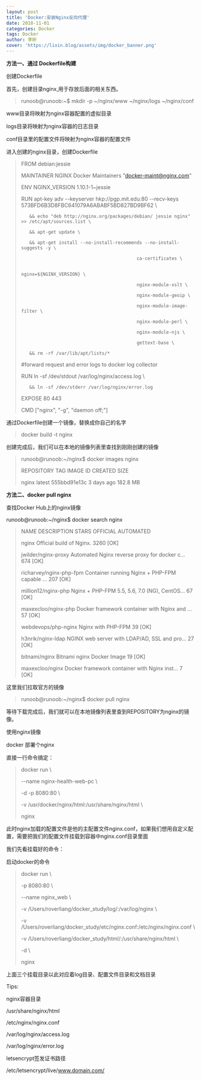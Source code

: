 ```yaml
---
layout: post
title: 'Docker:安装Nginx反向代理'
date: 2018-11-01
categories: Docker
tags: Docker
author: 李昕
cover: 'https://lixin.blog/assets/img/docker_banner.png'
---
```


**方法一、通过 Dockerfile构建**

创建Dockerfile

首先，创建目录nginx,用于存放后面的相关东西。

>runoob@runoob:~$ mkdir -p ~/nginx/www ~/nginx/logs ~/nginx/conf

www目录将映射为nginx容器配置的虚拟目录

logs目录将映射为nginx容器的日志目录

conf目录里的配置文件将映射为nginx容器的配置文件

进入创建的nginx目录，创建Dockerfile

>FROM debian:jessie
>
>MAINTAINER NGINX Docker Maintainers "docker-maint@nginx.com"
>
>ENV NGINX_VERSION 1.10.1-1~jessie
>
>RUN apt-key adv --keyserver hkp://pgp.mit.edu:80 --recv-keys  573BFD6B3D8FBC641079A6ABABF5BD827BD9BF62 \
>
>        && echo "deb http://nginx.org/packages/debian/ jessie nginx" >> /etc/apt/sources.list \
>
>        && apt-get update \
>
>        && apt-get install --no-install-recommends --no-install-suggests -y \
>
>                                                ca-certificates \
>
>                                                nginx=${NGINX_VERSION} \
>
>                                                nginx-module-xslt \
>
>                                                nginx-module-geoip \
>
>                                                nginx-module-image-filter \
>
>                                                nginx-module-perl \
>
>                                                nginx-module-njs \
>
>                                                gettext-base \
>
>        && rm -rf /var/lib/apt/lists/*
>
>#forward request and error logs to docker log collector
>
>RUN ln -sf /dev/stdout /var/log/nginx/access.log \
>
>        && ln -sf /dev/stderr /var/log/nginx/error.log
>
>EXPOSE 80 443
>
>CMD ["nginx", "-g", "daemon off;"]

通过Dockerfile创建一个镜像，替换成你自己的名字

>docker build -t nginx

创建完成后，我们可以在本地的镜像列表里查找到刚刚创建的镜像

>runoob@runoob:~/nginx$ docker images nginx
>
>REPOSITORY          TAG                 IMAGE ID            CREATED             SIZE
>
>nginx               latest              555bbd91e13c        3 days ago          182.8 MB
 
**方法二、docker pull nginx**

查找Docker Hub上的nginx镜像

runoob@runoob:~/nginx$ docker search nginx

>NAME                      DESCRIPTION                                     STARS     OFFICIAL   AUTOMATED
>
>nginx                     Official build of Nginx.                        3260                 [OK]  
>
>jwilder/nginx-proxy       Automated Nginx reverse proxy for docker c...   674                  [OK]
>
>richarvey/nginx-php-fpm   Container running Nginx + PHP-FPM capable ...   207                  [OK]
>
>million12/nginx-php       Nginx + PHP-FPM 5.5, 5.6, 7.0 (NG), CentOS...   67                   [OK]
>
>maxexcloo/nginx-php       Docker framework container with Nginx and ...   57                   [OK]
>
>webdevops/php-nginx       Nginx with PHP-FPM                              39                   [OK]
>
>h3nrik/nginx-ldap         NGINX web server with LDAP/AD, SSL and pro...   27                   [OK]
>
>bitnami/nginx             Bitnami nginx Docker Image                      19                   [OK]
>
>maxexcloo/nginx           Docker framework container with Nginx inst...   7                    [OK]

这里我们拉取官方的镜像

>runoob@runoob:~/nginx$ docker pull nginx

等待下载完成后，我们就可以在本地镜像列表里查到REPOSITORY为nginx的镜像。
 
使用nginx镜像

docker 部署个nginx

直接一行命令搞定：

>docker run \  
>
>--name nginx-health-web-pc \  
>
>  -d -p 8080:80 \  
>
>  -v /usr/docker/nginx/html:/usr/share/nginx/html \  
>
>  nginx  


此时nginx加载的配置文件是他的主配置文件nginx.conf，如果我们想用自定义配置，需要把我们的配置文件挂载到容器中nginx.conf目录里面
 
我们先看挂载好的命令：


 启动docker的命令
>docker run \
>
>-p 8080:80 \
>
>--name nginx_web \
>
>-v /Users/roverliang/docker_study/log/:/var/log/nginx \
>
>-v /Users/roverliang/docker_study/etc/nginx.conf:/etc/nginx/nginx.conf \
>
>-v /Users/roverliang/docker_study/html/:/usr/share/nginx/html \
>
>-d \
>
>nginx 

上面三个挂载目录以此对应着log目录、配置文件目录和文档目录

Tips:
 
nginx容器目录

/usr/share/nginx/html

/etc/nginx/nginx.conf

/var/log/nginx/access.log

/var/log/nginx/error.log

letsencrypt签发证书路径

/etc/letsencrypt/live/www.domain.com/  